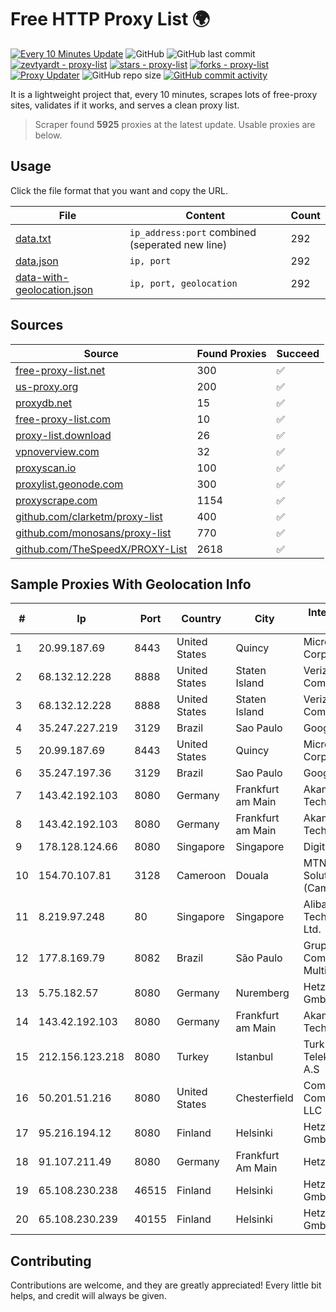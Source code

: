 
# Free HTTP Proxy List 🌍

[![Every 10 Minutes Update](https://github.com/mertguvencli/http-proxy-list/actions/workflows/main.yml/badge.svg?branch=main)](https://github.com/mertguvencli/http-proxy-list/actions/workflows/main.yml)
![GitHub](https://img.shields.io/github/license/mertguvencli/http-proxy-list)
![GitHub last commit](https://img.shields.io/github/last-commit/mertguvencli/http-proxy-list)
[![zevtyardt - proxy-list](https://img.shields.io/static/v1?label=zevtyardt&message=proxy-list&color=blue&logo=github)](https://github.com/zevtyardt/proxy-list "Go to GitHub repo")
[![stars - proxy-list](https://img.shields.io/github/stars/zevtyardt/proxy-list?style=social)](https://github.com/zevtyardt/proxy-list)
[![forks - proxy-list](https://img.shields.io/github/forks/zevtyardt/proxy-list?style=social)](https://github.com/zevtyardt/proxy-list)
[![Proxy Updater](https://github.com/zevtyardt/proxy-list/workflows/Proxy%20Updater/badge.svg)](https://github.com/zevtyardt/proxy-list/actions?query=workflow:"Proxy+Updater")
![GitHub repo size](https://img.shields.io/github/repo-size/zevtyardt/proxy-list)
[![GitHub commit activity](https://img.shields.io/github/commit-activity/m/zevtyardt/proxy-list?logo=commits)](https://github.com/zevtyardt/proxy-list/commits/main)

It is a lightweight project that, every 10 minutes, scrapes lots of free-proxy sites, validates if it works, and serves a clean proxy list.

> Scraper found **5925** proxies at the latest update. Usable proxies are below.

## Usage

Click the file format that you want and copy the URL.

|File|Content|Count|
|----|-------|-----|
|[data.txt](https://raw.githubusercontent.com/mertguvencli/http-proxy-list/main/proxy-list/data.txt)|`ip_address:port` combined (seperated new line)|292|
|[data.json](https://raw.githubusercontent.com/mertguvencli/http-proxy-list/main/proxy-list/data.json)|`ip, port`|292|
|[data-with-geolocation.json](https://raw.githubusercontent.com/mertguvencli/http-proxy-list/main/proxy-list/data-with-geolocation.json)|`ip, port, geolocation`|292|

## Sources

|Source|Found Proxies|Succeed|
|------|-------------|-------|
|[free-proxy-list.net](https://free-proxy-list.net)|300|✅|
|[us-proxy.org](https://www.us-proxy.org)|200|✅|
|[proxydb.net](http://proxydb.net)|15|✅|
|[free-proxy-list.com](https://free-proxy-list.com/?page=&port=&type%5B%5D=http&type%5B%5D=https&up_time=0&search=Search)|10|✅|
|[proxy-list.download](https://www.proxy-list.download/HTTP)|26|✅|
|[vpnoverview.com](https://vpnoverview.com/privacy/anonymous-browsing/free-proxy-servers)|32|✅|
|[proxyscan.io](https://www.proxyscan.io)|100|✅|
|[proxylist.geonode.com](https://proxylist.geonode.com/api/proxy-list?limit=300&page=1&sort_by=lastChecked&sort_type=desc&protocols=http,https)|300|✅|
|[proxyscrape.com](https://api.proxyscrape.com/v2/?request=displayproxies&protocol=http&timeout=10000&country=all&ssl=all&anonymity=all)|1154|✅|
|[github.com/clarketm/proxy-list](https://raw.githubusercontent.com/clarketm/proxy-list/master/proxy-list-raw.txt)|400|✅|
|[github.com/monosans/proxy-list](https://raw.githubusercontent.com/monosans/proxy-list/main/proxies/http.txt)|770|✅|
|[github.com/TheSpeedX/PROXY-List](https://raw.githubusercontent.com/TheSpeedX/PROXY-List/master/http.txt)|2618|✅|


## Sample Proxies With Geolocation Info

|#|Ip|Port|Country|City|Internet Service Provider|
|-|--|----|-------|----|-------------------------|
|1|20.99.187.69|8443|United States|Quincy|Microsoft Corporation|
|2|68.132.12.228|8888|United States|Staten Island|Verizon Communications|
|3|68.132.12.228|8888|United States|Staten Island|Verizon Communications|
|4|35.247.227.219|3129|Brazil|Sao Paulo|Google LLC|
|5|20.99.187.69|8443|United States|Quincy|Microsoft Corporation|
|6|35.247.197.36|3129|Brazil|Sao Paulo|Google LLC|
|7|143.42.192.103|8080|Germany|Frankfurt am Main|Akamai Technologies, Inc.|
|8|143.42.192.103|8080|Germany|Frankfurt am Main|Akamai Technologies, Inc.|
|9|178.128.124.66|8080|Singapore|Singapore|DigitalOcean, LLC|
|10|154.70.107.81|3128|Cameroon|Douala|MTN Network Solutions (Cameroon)|
|11|8.219.97.248|80|Singapore|Singapore|Alibaba (US) Technology Co., Ltd.|
|12|177.8.169.79|8082|Brazil|São Paulo|Grupohost Comunicacao Multimidia Ltda|
|13|5.75.182.57|8080|Germany|Nuremberg|Hetzner Online GmbH|
|14|143.42.192.103|8080|Germany|Frankfurt am Main|Akamai Technologies, Inc.|
|15|212.156.123.218|8080|Turkey|Istanbul|Turk Telekomunikasyon A.S|
|16|50.201.51.216|8080|United States|Chesterfield|Comcast Cable Communications, LLC|
|17|95.216.194.12|8080|Finland|Helsinki|Hetzner Online GmbH|
|18|91.107.211.49|8080|Germany|Frankfurt Am Main|Hetzner Online AG|
|19|65.108.230.238|46515|Finland|Helsinki|Hetzner Online GmbH|
|20|65.108.230.239|40155|Finland|Helsinki|Hetzner Online GmbH|



## Contributing

Contributions are welcome, and they are greatly appreciated! Every
little bit helps, and credit will always be given.


